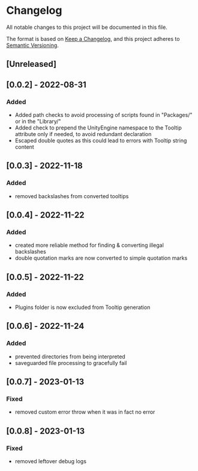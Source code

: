 # Changelog
All notable changes to this project will be documented in this file.

The format is based on [Keep a Changelog](https://keepachangelog.com/en/1.0.0/),
and this project adheres to [Semantic Versioning](https://semver.org/spec/v2.0.0.html).

## [Unreleased]

## [0.0.2] - 2022-08-31
### Added
- Added path checks to avoid processing of scripts found in "Packages/" or in the "Library/"
- Added check to prepend the UnityEngine namespace to the Tooltip attribute only if needed, to avoid redundant declaration
- Escaped double quotes as this could lead to errors with Tooltip string content

## [0.0.3] - 2022-11-18
### Added
- removed backslashes from converted tooltips

## [0.0.4] - 2022-11-22
### Added
- created more reliable method for finding & converting illegal backslashes
- double quotation marks are now converted to simple quotation marks

## [0.0.5] - 2022-11-22
### Added
- Plugins folder is now excluded from Tooltip generation

## [0.0.6] - 2022-11-24
### Added
- prevented directories from being interpreted
- saveguarded file processing to gracefully fail

## [0.0.7] - 2023-01-13
### Fixed
- removed custom error throw when it was in fact no error

## [0.0.8] - 2023-01-13
### Fixed
- removed leftover debug logs